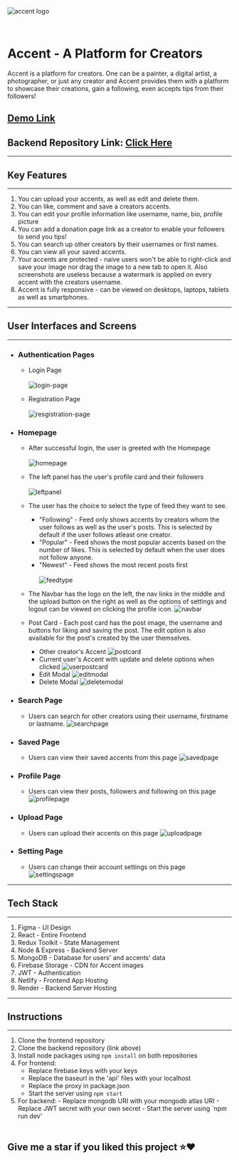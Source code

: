 <br>
<br>

![accent logo](https://i.imgur.com/QWzMzgI.png)

<br>

# Accent - A Platform for Creators

Accent is a platform for creators. One can be a painter, a digital artist, a photographer, or just any creator and Accent provides them with a platform to showcase their creations, gain a following, even accepts tips from their followers! <br>

## [Demo Link](https://accentapp.netlify.app/home) <br>

## Backend Repository Link: [Click Here](https://github.com/AbirSantra/AccentServer)

---

## Key Features

---

1. You can upload your accents, as well as edit and delete them.
2. You can like, comment and save a creators accents.
3. You can edit your profile information like username, name, bio, profile picture
4. You can add a donation page link as a creator to enable your followers to send you tips!
5. You can search up other creators by their usernames or first names.
6. You can view all your saved accents.
7. Your accents are protected - naive users won't be able to right-click and save your image nor drag the image to a new tab to open it. Also screenshots are useless because a watermark is applied on every accent with the creators username.
8. Accent is fully responsive - can be viewed on desktops, laptops, tablets as well as smartphones.

---

## User Interfaces and Screens

---

- ### Authentication Pages

  - Login Page <br>
    <br>
    ![login-page](./public/login-page.png)

  - Registration Page <br>
    <br>
    ![resgistration-page](./public/resgistration-page.png)

- ### Homepage

  - After successful login, the user is greeted with the Homepage <br>
    <br>
    ![homepage](./public/homepage.png)

  - The left panel has the user's profile card and their followers <br>
    <br>
    ![leftpanel](./public/leftpanel.png)

  - The user has the choice to select the type of feed they want to see.

    - "Following" - Feed only shows accents by creators whom the user follows as well as the user's posts. This is selected by default if the user follows atleast one creator.
    - "Popular" - Feed shows the most popular accents based on the number of likes. This is selected by default when the user does not follow anyone.
    - "Newest" - Feed shows the most recent posts first <br>
      <br>
      ![feedtype](./public/feedtype.png)

  - The Navbar has the logo on the left, the nav links in the middle and the upload button on the right as well as the options of settings and logout can be viewed on clicking the profile icon.
    ![navbar](./public/navbar.png)

  - Post Card - Each post card has the post image, the username and buttons for liking and saving the post. The edit option is also available for the post's created by the user themselves.
    - Other creator's Accent
      ![postcard](./public/postcard.png)
    - Current user's Accent with update and delete options when clicked
      ![userpostcard](./public/userpostcard.png)
    - Edit Modal
      ![editmodal](./public/editmodal.png)
    - Delete Modal
      ![deletemodal](./public/deletemodal.png)

- ### Search Page

  - Users can search for other creators using their username, firstname or lastname.
    ![searchpage](./public/searchpage.png)

- ### Saved Page

  - Users can view their saved accents from this page
    ![savedpage](./public/savedpage.png)

- ### Profile Page

  - Users can view their posts, followers and following on this page
    ![profilepage](./public/profilepage.png)

- ### Upload Page

  - Users can upload their accents on this page
    ![uploadpage](./public/uploadpage.png)

- ### Setting Page
  - Users can change their account settings on this page
    ![settingspage](./public/settings.png)

---

## Tech Stack

---

1. Figma - UI Design
2. React - Entire Frontend
3. Redux Toolkit - State Management
4. Node & Express - Backend Server
5. MongoDB - Database for users' and accents' data
6. Firebase Storage - CDN for Accent images
7. JWT - Authentication
8. Netlify - Frontend App Hosting
9. Render - Backend Server Hosting

---

## Instructions

---

1. Clone the frontend repository
2. Clone the backend repository (link above)
3. Install node packages using `npm install` on both repositories
4. For frontend:
   - Replace firebase keys with your keys
   - Replace the baseurl in the 'api' files with your localhost
   - Replace the proxy in package.json
   - Start the server using `npm start`
5. For backend: - Replace mongodb URI with your mongodb atlas URI - Replace JWT secret with your own secret - Start the server using `npm run dev'
   <br>
   <br>

## Give me a star if you liked this project ⭐❤️
